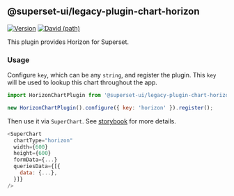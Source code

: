 ## @superset-ui/legacy-plugin-chart-horizon

[![Version](https://img.shields.io/npm/v/@superset-ui/legacy-plugin-chart-horizon.svg?style=flat-square)](https://www.npmjs.com/package/@superset-ui/legacy-plugin-chart-horizon)
[![David (path)](https://img.shields.io/david/apache-superset/superset-ui-plugins.svg?path=packages%2Fsuperset-ui-legacy-plugin-chart-horizon&style=flat-square)](https://david-dm.org/apache-superset/superset-ui-plugins?path=packages/superset-ui-legacy-plugin-chart-horizon)

This plugin provides Horizon for Superset.

### Usage

Configure `key`, which can be any `string`, and register the plugin. This `key` will be used to
lookup this chart throughout the app.

```js
import HorizonChartPlugin from '@superset-ui/legacy-plugin-chart-horizon';

new HorizonChartPlugin().configure({ key: 'horizon' }).register();
```

Then use it via `SuperChart`. See
[storybook](https://apache-superset.github.io/superset-ui-plugins/?selectedKind=plugin-chart-horizon)
for more details.

```js
<SuperChart
  chartType="horizon"
  width={600}
  height={600}
  formData={...}
  queriesData={[{
    data: {...},
  }]}
/>
```

